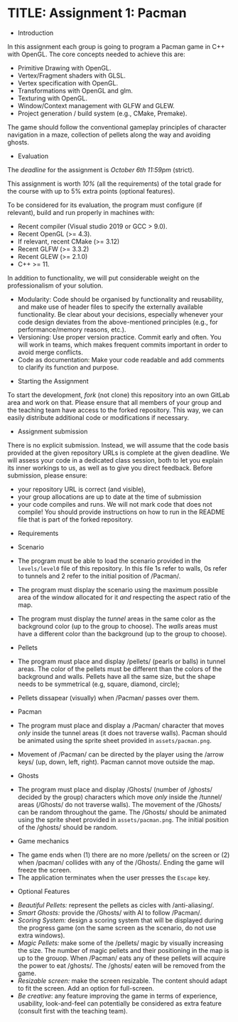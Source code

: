 # TITLE: Assignment 1: Pacman

* Introduction

In this assignment each group is going to program a Pacman game in C++ with
OpenGL. The core concepts needed to achieve this are:

- Primitive Drawing with OpenGL.
- Vertex/Fragment shaders with GLSL.
- Vertex specification with OpenGL.
- Transformations with OpenGL and glm.
- Texturing with OpenGL.
- Window/Context management with GLFW and GLEW.
- Project generation / build system (e.g., CMake, Premake).

The game should follow the conventional gameplay principles of character
navigation in a maze, collection of pellets along the way and avoiding ghosts.

* Evaluation

The *deadline* for the assignment is *October 6th 11:59pm* (strict).

This assignment is worth *10%* (all the requirements) of the total grade for the course with up to 5%
extra points (optional features).

To be considered for its evaluation, the program must configure (if relevant),
build and run properly in machines with:

- Recent compiler (Visual studio 2019 or GCC > 9.0).
- Recent OpenGL (>= 4.3).
- If relevant, recent CMake (>= 3.12)
- Recent GLFW (>= 3.3.2)
- Recent GLEW (>= 2.1.0)
- C++ >= 11.

In addition to functionality, we will put considerable weight on the professionalism of your solution.

- Modularity: Code should be organised by functionality and reusability, and make use of header files to specify the externally available functionality. Be clear about your decisions, especially whenever your code design deviates from the above-mentioned principles (e.g., for performance/memory reasons, etc.).
- Versioning: Use proper version practice. Commit early and often. You will work in teams, which makes frequent commits important in order to avoid merge conflicts.
- Code as documentation: Make your code readable and add comments to clarify its function and purpose.

* Starting the Assignment

To start the development, *fork* (not clone) this repository into an own GitLab
area and work on that. Please ensure that all members of your group and the
teaching team have access to the forked repository. This way, we can easily
distribute additional code or modifications if necessary.


* Assignment submission

There is no explicit submission. Instead, we will assume that the code basis provided at the given repository URLs is complete at the given deadline. We will assess your code in a dedicated class session, both to let you explain its inner workings to us, as well as to give you direct feedback.
Before submission, please ensure:

 - your repository URL is correct (and visible),
 - your group allocations are up to date at the time of submission
 - your code compiles and runs. We will not mark code that does not compile! You
   should provide instructions on how to run in the README file that is part of
   the forked repository.

* Requirements

* Scenario

- The program must be able to load the scenario provided in the `levels/level0`
  file of this repository. In this file 1s refer to walls, 0s refer to tunnels
  and 2 refer to the initial position of /Pacman/.

- The program must display the scenario using the maximum possible area of the
  window allocated for it *and* respecting the aspect ratio of the map.

- The program must display the *tunnel* areas in the same color as the background
  color (up to the group to choose). The *walls* areas must have a different
  color than the background (up to the group to choose).

* Pellets

- The program must place and display /pellets/ (pearls or balls) in tunnel
  areas. The color of the pellets must be different than the colors of the
  background and walls. Pellets have all the same size, but the shape needs to
  be symmetrical (e.g, square, diamond, circle);

- Pellets dissapear (visually) when /Pacman/ passes over them.

* Pacman

- The program must place and display a /Pacman/ character that moves *only*
  inside the tunnel areas (it does not traverse walls). Pacman should be
  animated using the sprite sheet provided in `assets/pacman.png`.

- Movement of /Pacman/ can be directed by the player using the /arrow keys/ (up,
  down, left, right). Pacman cannot move outside the map.

* Ghosts

- The program must place and display /Ghosts/ (number of /ghosts/ decided by the
  group) characters which move *only* inside the /tunnel/ areas (/Ghosts/ do
  not traverse walls). The movement of the /Ghosts/ can be random throughout the
  game. The /Ghosts/ should be animated using the sprite sheet provided in
  `assets/pacman.png`. The initial position of the /ghosts/ should be random.

* Game mechanics

- The game ends when (1) there are no more /pellets/ on the screen or (2) when
  /pacman/ collides with any of the /Ghosts/. Ending the game will freeze the
  screen.
- The application terminates when the user presses the `Escape` key.

* Optional Features

 - *Beautiful Pellets:* represent the pellets as cicles with /anti-aliasing/.
 - *Smart Ghosts:* provide the /Ghosts/ with AI to follow /Pacman/.
 - *Scoring System:* design a scoring system that will be displayed during the
   progress game (on the same screen as the scenario, do not use extra windows).
 - *Magic Pellets:* make some of the /pellets/ magic by visually increasing
   the size. The number of magic pellets and their positioning in the map is up
   to the grouop. When /Pacman/ eats any of these pellets will acquire the power
   to eat /ghosts/. The /ghosts/ eaten will be removed from the game.
 - *Resizable screen:* make the screen resizable. The content should adapt to
   fit the screen. Add an option for full-screen.
 - *Be creative*: any feature improving the game in terms of experience,
   usability, look-and-feel can potentially be considered as extra feature
   (consult first with the teaching team).
